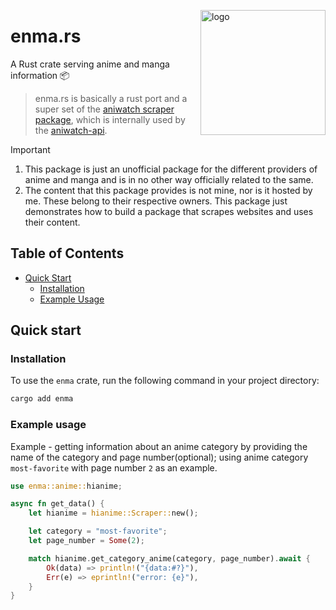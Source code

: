<img
  src="https://raw.githubusercontent.com/ghoshRitesh12/aniwatch-api/refs/heads/main/public/img/hianime_v2.png"
  alt="logo"
  width="200vw"
  align="right"
/>

# enma.rs

A Rust crate serving anime and manga information 📦

> enma.rs is basically a rust port and a super set of the [aniwatch scraper package](https://github.com/ghoshRitesh12/anwatch), which is internally used by the [aniwatch-api](https://github.com/ghoshRitesh12/aniwatch-api).
> <br/>

> [!IMPORTANT]
>
> 1. This package is just an unofficial package for the different providers of anime and manga and is in no other way officially related to the same.
> 2. The content that this package provides is not mine, nor is it hosted by me. These belong to their respective owners. This package just demonstrates how to build a package that scrapes websites and uses their content.

## Table of Contents

- [Quick Start](#quick-start)
  - [Installation](#installation)
  - [Example Usage](#example-usage)
    <!-- - [Documentation](#documentation) -->
      <!-- - [getHomePage](#gethomepage)
  - [getAZList](#getazlist)
  - [getQtipInfo](#getqtipinfo)
  - [getAnimeAboutInfo](#getanimeaboutinfo)
  - [getAnimeSearchResults](#getanimesearchresults)
  - [getAnimeSearchSuggestion](#getanimesearchsuggestion)
  - [getProducerAnimes](#getproduceranimes)
  - [getGenreAnime](#getgenreanime)
  - [getAnimeCategory](#getanimecategory)
  - [getEstimatedSchedule](#getestimatedschedule)
  - [getAnimeEpisodes](#getanimeepisodes)
  - [getEpisodeServers](#getepisodeservers)
  - [getAnimeEpisodeSources](#getanimeepisodesources) -->
    <!-- - [Development](#development) -->
    <!-- - [Thanks](#thanks) -->
    <!-- - [Support](#support) -->
    <!-- - [License](#license) -->
    <!-- - [Contributors](#contributors) -->
    <!-- - [Star History](#star-history) -->

## Quick start

### Installation

To use the `enma` crate, run the following command in your project directory:

```bash
cargo add enma
```

### Example usage

Example - getting information about an anime category by providing the name of the category and page number(optional); using anime category `most-favorite` with page number `2` as an example.

```rust
use enma::anime::hianime;

async fn get_data() {
    let hianime = hianime::Scraper::new();

    let category = "most-favorite";
    let page_number = Some(2);

    match hianime.get_category_anime(category, page_number).await {
        Ok(data) => println!("{data:#?}"),
        Err(e) => eprintln!("error: {e}"),
    }
}
```
